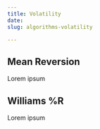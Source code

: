 ```yaml
---
title: Volatility
date: 
slug: algorithms-volatility

---
```

## Mean Reversion

Lorem ipsum

## Williams %R

Lorem ipsum